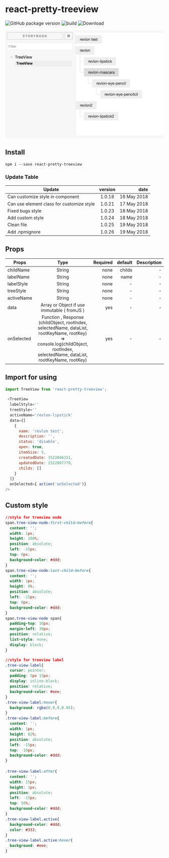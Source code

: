 # react-pretty-treeview

![GitHub package version](https://img.shields.io/github/package-json/v/thisjj/react-pretty-treeview.svg)
![build](https://api.travis-ci.org/thisJJ/react-pretty-treeview.svg?branch=master "Build")
![Download](https://img.shields.io/npm/dt/react-pretty-treeview.svg "Download")


![Preview](https://raw.githubusercontent.com/thisJJ/react-pretty-treeview/master/readme-source/preview.png "Preview")


## Install
```
npm i --save react-pretty-treeview
```

### Update Table

| Update        | version         | date  |
| ------------- |:-------------:| -----:|
| Can customize style in component      | 1.0.18 | 16 May 2018 |
| Can use element class for customize style    | 1.0.21 | 17 May 2018 |
| Fixed bugs style    | 1.0.23 | 18 May 2018 |
| Add custom style    | 1.0.24 | 18 May 2018 |
| Clean file    | 1.0.25 | 19 May 2018 |
| Add .npmignore    | 1.0.26 | 19 May 2018 |

## Props

| Props        | Type         | Required  | default  | Description  |
| ------------- |:-------------:| -----:| -----:| -----:|
| childName      | String | none | childs | - |
| labelName      | String | none | name | - |
| labelStyle      | String | none | - | - |
| treeStyle      | String | none | - | - |
| activeName      | String | none | - | - |
| data      | Array or Object if use immutable ( fromJS ) | yes | - | - |
| onSelected      | Function , Response (childObject, rootIndex, selectedName, dataList, rootKeyName, rootKey) => console.log(childObject, rootIndex, selectedName, dataList, rootKeyName, rootKey) | yes | - | - |

## Import for using

```javascript
import TreeView from 'react-pretty-treeview';
```

```javascript
 <TreeView
  labelStyle=''
  treeStyle=''
  activeName='revlon-lipstick'
  data={[
    {
      name: 'revlon test',
      description: '',
      status: 'disable',
      open: true,
      itemSize: 5,
      createdDate: 1522846151,
      updatedDate: 1522897770,
      childs: []
    }
  ]}
  onSelected={ action('onSelected')}
/>
```

## Custom style

```css
//style for treeview node
span.tree-view-node:first-child:before{
  content: '';
  width: 1px;
  height: 100%;
  position: absolute;
  left: -15px;
  top: 0px;
  background-color: #ddd;
}
span.tree-view-node:last-child:before{
  content: '';
  width: 1px;
  height: 0%;
  position: absolute;
  left: -15px;
  top: 0px;
  background-color: #ddd;
}
span.tree-view-node span{
  padding-top: 10px;
  margin-left: 30px;
  position: relative;
  list-style: none;
  display: block;
}
```


```css
//style for treeview label
.tree-view-label{
  cursor: pointer;
  padding: 5px 15px;
  display: inline-block;
  position: relative;
  background-color: #eee;
}
.tree-view-label:hover{
  background: rgba(0,0,0,0.05);
}
.tree-view-label:before{
  content: '';
  width: 1px;
  height: 82%;
  position: absolute;
  left: -15px;
  top: -10px;
  background-color: #ddd;
}

.tree-view-label:after{
  content: '';
  width: 15px;
  height: 1px;
  position: absolute;
  left: -15px;
  top: 50%;
  background-color: #ddd;
}
.tree-view-label.active{
  background-color: #ddd;
  color: #333;
}
.tree-view-label.active:hover{
  background: #eee;
}
```
